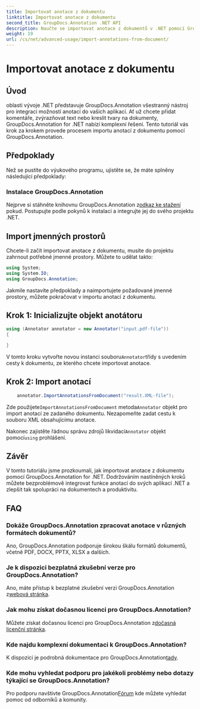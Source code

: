```yaml
---
title: Importovat anotace z dokumentu
linktitle: Importovat anotace z dokumentu
second_title: GroupDocs.Annotation .NET API
description: Naučte se importovat anotace z dokumentů v .NET pomocí GroupDocs.Annotation. Postupujte podle našeho podrobného návodu pro bezproblémovou integraci.
weight: 19
url: /cs/net/advanced-usage/import-annotations-from-document/
---
```


# Importovat anotace z dokumentu

## Úvod
oblasti vývoje .NET představuje GroupDocs.Annotation všestranný nástroj pro integraci možností anotací do vašich aplikací. Ať už chcete přidat komentáře, zvýrazňovat text nebo kreslit tvary na dokumenty, GroupDocs.Annotation for .NET nabízí komplexní řešení. Tento tutoriál vás krok za krokem provede procesem importu anotací z dokumentu pomocí GroupDocs.Annotation.
## Předpoklady
Než se pustíte do výukového programu, ujistěte se, že máte splněny následující předpoklady:
### Instalace GroupDocs.Annotation
 Nejprve si stáhněte knihovnu GroupDocs.Annotation z[odkaz ke stažení](https://releases.groupdocs.com/annotation/net/) pokud. Postupujte podle pokynů k instalaci a integrujte jej do svého projektu .NET.

## Import jmenných prostorů
Chcete-li začít importovat anotace z dokumentu, musíte do projektu zahrnout potřebné jmenné prostory. Můžete to udělat takto:

```csharp
using System;
using System.IO;
using GroupDocs.Annotation;
```

Jakmile nastavíte předpoklady a naimportujete požadované jmenné prostory, můžete pokračovat v importu anotací z dokumentu.
## Krok 1: Inicializujte objekt anotátoru
```csharp
using (Annotator annotator = new Annotator("input.pdf-file"))
{

}
```
 V tomto kroku vytvořte novou instanci souboru`Annotator`třídy s uvedením cesty k dokumentu, ze kterého chcete importovat anotace.
## Krok 2: Import anotací
```csharp
	annotator.ImportAnnotationsFromDocument("result.XML-file");
```
 Zde použijete`ImportAnnotationsFromDocument` metoda`Annotator` objekt pro import anotací ze zadaného dokumentu. Nezapomeňte zadat cestu k souboru XML obsahujícímu anotace.

 Nakonec zajistěte řádnou správu zdrojů likvidací`Annotator` objekt pomocí`using` prohlášení.

## Závěr
V tomto tutoriálu jsme prozkoumali, jak importovat anotace z dokumentu pomocí GroupDocs.Annotation for .NET. Dodržováním nastíněných kroků můžete bezproblémově integrovat funkce anotací do svých aplikací .NET a zlepšit tak spolupráci na dokumentech a produktivitu.
## FAQ
### Dokáže GroupDocs.Annotation zpracovat anotace v různých formátech dokumentů?
Ano, GroupDocs.Annotation podporuje širokou škálu formátů dokumentů, včetně PDF, DOCX, PPTX, XLSX a dalších.
### Je k dispozici bezplatná zkušební verze pro GroupDocs.Annotation?
 Ano, máte přístup k bezplatné zkušební verzi GroupDocs.Annotation z[webová stránka](https://releases.groupdocs.com/).
### Jak mohu získat dočasnou licenci pro GroupDocs.Annotation?
 Můžete získat dočasnou licenci pro GroupDocs.Annotation z[dočasná licenční stránka](https://purchase.groupdocs.com/temporary-license/).
### Kde najdu komplexní dokumentaci k GroupDocs.Annotation?
 K dispozici je podrobná dokumentace pro GroupDocs.Annotation[tady](https://tutorials.groupdocs.com/annotation/net/).
### Kde mohu vyhledat podporu pro jakékoli problémy nebo dotazy týkající se GroupDocs.Annotation?
 Pro podporu navštivte GroupDocs.Annotation[Fórum](https://forum.groupdocs.com/c/annotation/10) kde můžete vyhledat pomoc od odborníků a komunity.